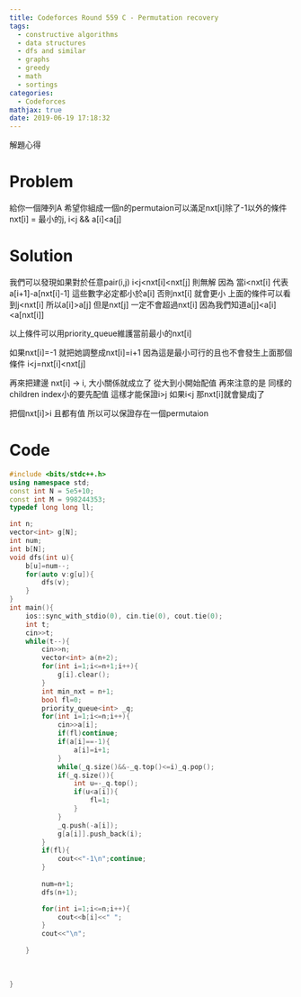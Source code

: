 ```yaml
---
title: Codeforces Round 559 C - Permutation recovery
tags:
  - constructive algorithms
  - data structures
  - dfs and similar
  - graphs
  - greedy
  - math
  - sortings
categories:
  - Codeforces
mathjax: true
date: 2019-06-19 17:18:32
---
```


解題心得
<!--more-->

# Problem
給你一個陣列A
希望你組成一個n的permutaion可以滿足nxt[i]除了-1以外的條件
nxt[i] = 最小的j, i<j && a[i]<a[j]

# Solution
我們可以發現如果對於任意pair(i,j) i<j<nxt[i]<nxt[j] 則無解
因為 當i<nxt[i] 代表a[i+1]-a[nxt[i]-1] 這些數字必定都小於a[i] 否則nxt[i] 就會更小
上面的條件可以看到j<nxt[i] 所以a[i]>a[j] 但是nxt[j] 一定不會超過nxt[i] 因為我們知道a[j]<a[i]<a[nxt[i]]

以上條件可以用priority_queue維護當前最小的nxt[i]

如果nxt[i]=-1 就把她調整成nxt[i]=i+1 因為這是最小可行的且也不會發生上面那個條件 i<j=nxt[i]<nxt[j]

再來把建邊 nxt[i] -> i, 大小關係就成立了 
從大到小開始配值
再來注意的是 同樣的children index小的要先配值 這樣才能保證i>j 如果i<j 那nxt[i]就會變成j了

把個nxt[i]>i 且都有值 所以可以保證存在一個permutaion

# Code
```cpp
#include <bits/stdc++.h>
using namespace std;
const int N = 5e5+10;
const int M = 998244353;
typedef long long ll;

int n;
vector<int> g[N];
int num;
int b[N];
void dfs(int u){
	b[u]=num--;
	for(auto v:g[u]){
		dfs(v);
	}
}
int main(){
	ios::sync_with_stdio(0), cin.tie(0), cout.tie(0);
	int t;
	cin>>t;
	while(t--){
		cin>>n;
		vector<int> a(n+2);
		for(int i=1;i<=n+1;i++){
			g[i].clear();
		}
		int min_nxt = n+1;
		bool fl=0;
		priority_queue<int> _q;
		for(int i=1;i<=n;i++){
			cin>>a[i];
			if(fl)continue;
			if(a[i]==-1){
				a[i]=i+1;
			}
			while(_q.size()&&-_q.top()<=i)_q.pop();
			if(_q.size()){
				int u=-_q.top();
				if(u<a[i]){
					fl=1;
				}
			}
			_q.push(-a[i]);
			g[a[i]].push_back(i);
		}
		if(fl){
			cout<<"-1\n";continue;
		}
		
		num=n+1;
		dfs(n+1);

		for(int i=1;i<=n;i++){
			cout<<b[i]<<" ";
		}
		cout<<"\n";
		
	}
	
	
	
}

```

 